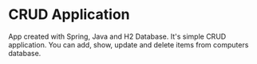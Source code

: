 # CRUD Application
App created with Spring, Java and H2 Database. It's simple CRUD application. You can add, show, update and delete items from computers database.
